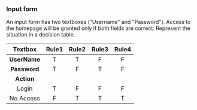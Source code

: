 ### Input form
An input form has two textboxes ("Username" and "Password"). Access to the homepage will be granted only if both fields are correct. Represent the situation in a decision table.

| **Textbox**  | **Rule1** | **Rule2** | **Rule3** | **Rule4** |
|:------------:|:--------:|:--------:|:--------:|:--------:|
| **UserName** |    T     |    T     |    F     |    F     |
| **Password** |    T     |    F     |    T     |    F     |
| **Action**   |          |          |          |          |
| Login        |    T     |    F     |    F     |    F     |
| No Access    |    F     |    T     |    T     |    T     |
